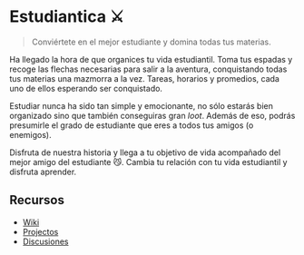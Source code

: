 # Estudiantica ⚔
> Conviértete en el mejor estudiante y domina todas tus materias.

Ha llegado la hora de que organices tu vida estudiantil. Toma tus espadas y
recoge las flechas necesarias para salir a la aventura, conquistando todas tus
materias una mazmorra a la vez. Tareas, horarios y promedios, cada uno de ellos
esperando ser conquistado.

Estudiar nunca ha sido tan simple y emocionante, no sólo estarás bien organizado
sino que también conseguiras gran *loot*. Además de eso, podrás presumirle el
grado de estudiante que eres a todos tus amigos (o enemigos).

Disfruta de nuestra historia y llega a tu objetivo de vida acompañado del mejor
amigo del estudiante 😼. Cambia tu relación con tu vida estudiantil y disfruta
aprender.

## Recursos
- [Wiki](https://github.com/srp-mx/equipo-4-ing-sw/wiki)
- [Projectos](https://github.com/srp-mx/equipo-4-ing-sw/projects)
- [Discusiones](https://github.com/srp-mx/equipo-4-ing-sw/discussions)
